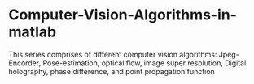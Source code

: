 # Computer-Vision-Algorithms-in-matlab
This series comprises of different computer vision algorithms: Jpeg-Encorder, Pose-estimation, optical flow, image super resolution, Digital holography, phase difference, and point propagation function
